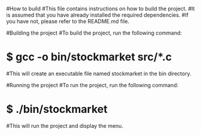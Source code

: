 #How to build
#This file contains instructions on how to build the project.
#It is assumed that you have already installed the required dependencies.
#If you have not, please refer to the README.md file.

#Building the project
#To build the project, run the following command:

# $ gcc -o bin/stockmarket src/\*.c

#This will create an executable file named stockmarket in the bin directory.

#Running the project
#To run the project, run the following command:

# $ ./bin/stockmarket

#This will run the project and display the menu.
